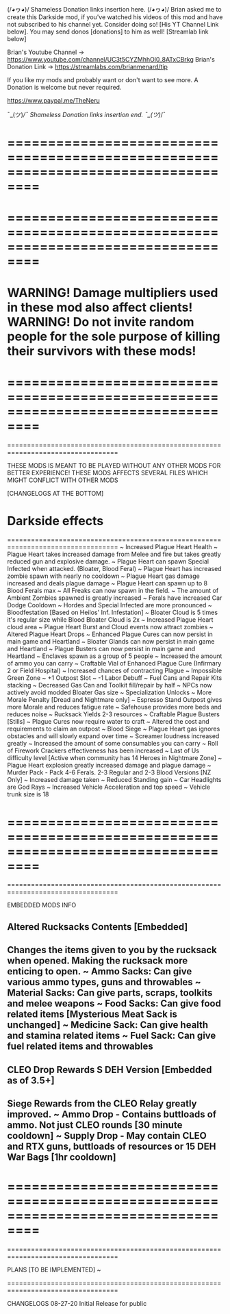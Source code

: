
(/◕ヮ◕)/ Shameless Donation links insertion here. (/◕ヮ◕)/
Brian asked me to create this Darkside mod, if you've watched his videos of this mod and have not
subscribed to his channel yet. Consider doing so! [His YT Channel Link below].
You may send donos [donations] to him as well! [Streamlab link below]

Brian's Youtube Channel -> https://www.youtube.com/channel/UC3t5CYZMhhOl0_8ATxCBrkg
Brian's Donation Link -> https://streamlabs.com/brianmenard/tip


If you like my mods and probably want or don't want to see more. A Donation is welcome but never required.

https://www.paypal.me/TheNeru

¯\_(ツ)_/¯ Shameless Donation links insertion end. ¯\_(ツ)_/¯


==================================================================================
==================================================================================
==================================================================================
==================================================================================
WARNING! Damage multipliers used in these mod also affect clients!
WARNING! Do not invite random people for the sole purpose of killing their survivors with these mods!
==================================================================================
==================================================================================
==================================================================================
==================================================================================

THESE MODS IS MEANT TO BE PLAYED WITHOUT ANY OTHER MODS FOR BETTER EXPERIENCE! THESE MODS AFFECTS SEVERAL
FILES WHICH MIGHT CONFLICT WITH OTHER MODS

[CHANGELOGS AT THE BOTTOM]


Darkside effects
==================================================================================
==================================================================================
~ Increased Plague Heart Health
~ Plague Heart takes increased damage from Melee and fire but takes greatly reduced gun and explosive damage.
~ Plague Heart can spawn Special Infected when attacked. (Bloater, Blood Feral)
~ Plague Heart has increased zombie spawn with nearly no cooldown
~ Plague Heart gas damage increased and deals plague damage
~ Plague Heart can spawn up to 8 Blood Ferals max
~ All Freaks can now spawn in the field.
~ The amount of Ambient Zombies spawned is greatly increased
~ Ferals have increased Car Dodge Cooldown
~ Hordes and Special Infected are more pronounced
~ Bloodfestation [Based on Heilos' Inf. Infestation]
~ Bloater Cloud is 5 times it's regular size while Blood Bloater Cloud is 2x
~ Increased Plague Heart cloud area
~ Plague Heart Burst and Cloud events now attract zombies
~ Altered Plague Heart Drops
~ Enhanced Plague Cures can now persist in main game and Heartland
~ Bloater Glands can now persist in main game and Heartland
~ Plague Busters can now persist in main game and Heartland
~ Enclaves spawn as a group of 5 people
~ Increased the amount of ammo you can carry
~ Craftable Vial of Enhanced Plague Cure (Infirmary 2 or Field Hospital)
~ Increased chances of contracting Plague
~ Impossible Green Zone
~ +1 Outpost Slot
~ -1 Labor Debuff
~ Fuel Cans and Repair Kits stacking
~ Decreased Gas Can and Toolkit fill/repair by half
~ NPCs now actively avoid modded Bloater Gas size
~ Specialization Unlocks
~ More Morale Penalty [Dread and Nightmare only]
~ Espresso Stand Outpost gives more Morale and reduces fatigue rate
~ Safehouse provides more beds and reduces noise
~ Rucksack Yields 2-3 resources
~ Craftable Plague Busters [Stills]
~ Plague Cures now require water to craft
~ Altered the cost and requirements to claim an outpost
~ Blood Siege
~ Plague Heart gas ignores obstacles and will slowly expand over time
~ Screamer loudness increased greatly
~ Increased the amount of some consumables you can carry
~ Roll of Firework Crackers effectiveness has been increased
~ Last of Us difficulty level [Active when community has 14 Heroes in Nightmare Zone]
~ Plague Heart explosion greatly increased damage and plague damage
~ Murder Pack - Pack 4-6 Ferals. 2-3 Regular and 2-3 Blood Versions [NZ Only]
~ Increased damage taken
~ Reduced Standing gain
~ Car Headlights are God Rays
~ Increased Vehicle Acceleration and top speed
~ Vehicle trunk size is 18

==================================================================================
==================================================================================
==================================================================================

EMBEDDED MODS INFO

Altered Rucksacks Contents [Embedded]
--------------------------
Changes the items given to you by the rucksack when opened.
Making the rucksack more enticing to open.
~ Ammo Sacks: Can give various ammo types, guns and throwables
~ Material Sacks: Can give parts, scraps, toolkits and melee weapons
~ Food Sacks: Can give food related items [Mysterious Meat Sack is unchanged]
~ Medicine Sack: Can give health and stamina related items
~ Fuel Sack: Can give fuel related items and throwables
--------------------------

CLEO Drop Rewards S DEH Version [Embedded as of 3.5+]
--------------------------
Siege Rewards from the CLEO Relay greatly improved.
~ Ammo Drop - Contains buttloads of ammo. Not just CLEO rounds [30 minute cooldown]
~ Supply Drop - May contain CLEO and RTX guns, buttloads of resources or 15 DEH War Bags [1hr cooldown]
--------------------------

==================================================================================
==================================================================================
==================================================================================

PLANS [TO BE IMPLEMENTED]
~

==================================================================================

CHANGELOGS
08-27-20
Initial Release for public
